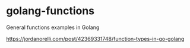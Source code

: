 # golang-functions
General functions examples in Golang

https://jordanorelli.com/post/42369331748/function-types-in-go-golang
